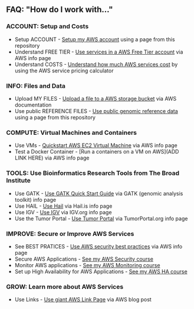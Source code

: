 ## FAQ: "How do I work with..."

### ACCOUNT: Setup and Costs
- Setup ACCOUNT - [Setup my AWS account](https://github.com/lynnlangit/AWS-for-bioinformatics/blob/master/0_Setup_AWS_account/1_Setup_AWS_Account.md) using a page from this repository
- Understand FREE TIER - [Use services in a AWS Free Tier account](https://cloud.google.com/free/docs/AWS-free-tier) via AWS info page
- Understand COSTS - [Understand how much AWS services cost](https://calculator.aws/#/) by using the AWS service pricing calculator

### INFO: Files and Data
- Upload MY FILES - [Upload a file to a AWS storage bucket](https://cloud.google.com/storage/docs/uploading-objects) via AWS documentation
- Use public REFERENCE FILES - [Use public genomic reference data](https://github.com/lynnlangit/AWS-for-bioinformatics/blob/master/1_Files_%26_Data/2_Use_public_genomic_datasets.md) using a page from this repository

### COMPUTE: Virtual Machines and Containers
- Use VMs - [Quickstart AWS EC2 Virtual Machine](https://docs.aws.amazon.com/AWSEC2/latest/UserGuide/EC2_GetStarted.html) via AWS info page
- Test a Docker Container - [Run a containers on a VM on AWS](ADD LINK HERE) via AWS info page

### TOOLS: Use Bioinformatics Research Tools from The Broad Institute
- Use GATK - [Use GATK Quick Start Guide](https://software.broadinstitute.org/gatk/documentation/quickstart.php) via GATK (genomic analysis toolkit) info page
- Use HAIL - [Use Hail](https://hail.is/) via Hail.is info page
- Use IGV - [Use IGV](https://igv.org/) via IGV.org info page
- Use the Tumor Portal - [Use Tumor Portal](http://www.tumorportal.org/) via TumorPortal.org info page

### IMPROVE: Secure or Improve AWS Services

- See BEST PRATICES - [Use AWS security best practices](https://cloud.google.com/iam/docs/using-iam-securely) via AWS info page
- Secure AWS Applications - [See my AWS Security course](https://www.linkedin.com/learning/aws-for-architects-advanced-security)
- Monitor AWS applications - [See my AWS Monitoring course](https://www.linkedin.com/learning/aws-for-devops-monitoring-metrics-and-logging)
- Set up High Availability for AWS Applications - [See my AWS HA course](https://www.linkedin.com/learning/aws-for-devops-high-availability-and-elasticity)

### GROW: Learn more about AWS Services
- Use Links - [Use giant AWS Link Page](https://cloud.google.com/blog/topics/developers-practitioners/giant-list-google-cloud-resources) via AWS blog post
